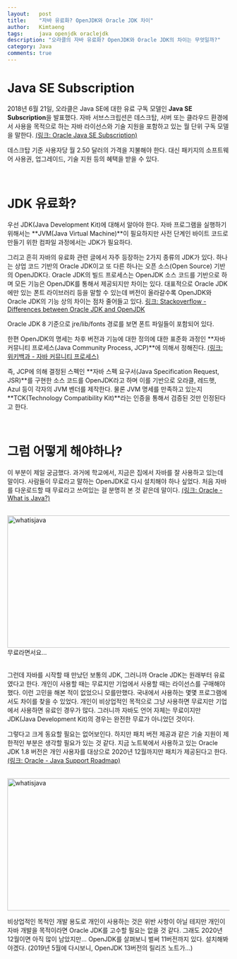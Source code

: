 ```yaml
---
layout:   post
title:    "자바 유료화? OpenJDK와 Oracle JDK 차이"
author:   Kimtaeng
tags: 	  java openjdk oraclejdk
description: "오라클의 자바 유료화? OpenJDK와 Oracle JDK의 차이는 무엇일까?"
category: Java
comments: true
---
```


# Java SE Subscription

2018년 6월 21일, 오라클은 Java SE에 대한 유료 구독 모델인 **Java SE Subscription**을 발표했다.
자바 서브스크립션은 데스크탑, 서버 또는 클라우드 환경에서 사용을 목적으로 하는 자바 라이선스와 기술 지원을
포함하고 있는 월 단위 구독 모델을 말한다.
<a href="https://www.oracle.com/technetwork/java/javaseproducts/overview/index.html" target="_blank" rel="nofollow">
(링크: Oracle Java SE Subscription)</a>

데스크탑 기준 사용자당 월 2.50 달러의 가격을 지불해야 한다. 대신 패키지의 소프트웨어 사용권, 업그레이드, 
기술 지원 등의 혜택을 받을 수 있다.

<br/>

# JDK 유료화?

우선 JDK(Java Development Kit)에 대해서 알아야 한다. 자바 프로그램을 실행하기 위해서는 **JVM(Java Virtual Machine)**이 필요하지만
사전 단계인 바이트 코드로 만들기 위한 컴파일 과정에서는 JDK가 필요하다.

그리고 흔히 자바의 유료화 관련 글에서 자주 등장하는 2가지 종류의 JDK가 있다. 하나는 상업 코드 기반의 Oracle JDK이고
또 다른 하나는 오픈 소스(Open Source) 기반의 OpenJDK다. Oracle JDK의 빌드 프로세스는 OpenJDK 소스 코드를 기반으로 하며
모든 기능은 OpenJDK를 통해서 제공되지만 차이는 있다. 대표적으로 Oracle JDK에만 있는 폰트 라이브러리 등을 말할 수 있는데
버전이 올라갈수록 OpenJDK와 Oracle JDK의 기능 상의 차이는 점차 줄어들고 있다.
<a href="https://stackoverflow.com/questions/22358071/differences-between-oracle-jdk-and-openjdk" target="_blank" rel="nofollow">
링크: Stackoverflow - Differences between Oracle JDK and OpenJDK</a>

<div class="post_caption">Oracle JDK 8 기준으로 jre/lib/fonts 경로를 보면 폰트 파일들이 포함되어 있다.</div> 

한편 OpenJDK의 명세는 차후 버전과 기능에 대한 정의에 대한 표준화 과정인 **자바 커뮤니티 프로세스(Java Community Process, JCP)**에 
의해서 정해진다.
<a href="https://ko.wikipedia.org/wiki/자바_커뮤니티_프로세스" target="_blank" rel="nofollow">
(링크: 위키백과 - 자바 커뮤니티 프로세스)</a>

즉, JCP에 의해 결정된 스펙인 **자바 스펙 요구서(Java Specification Request, JSR)**를 구현한 소스 코드를 OpenJDK라고 하며
이를 기반으로 오라클, 레드햇, Azul 등이 각자의 JVM 벤더를 제작한다. 물론 JVM 명세를 만족하고 있는지
**TCK(Technology Compatibility Kit)**라는 인증을 통해서 검증된 것만 인정된다고 한다.


<br/>

# 그럼 어떻게 해야하나?

이 부분이 제일 궁금했다. 과거에 학교에서, 지금은 집에서 자바를 잘 사용하고 있는데 말이다. 사람들이 무료라고 말하는
OpenJDK로 다시 설치해야 하나 싶었다. 처음 자바를 다운로드할 때 무료라고 쓰여있는 걸 분명히 본 것 같은데 말이다.
<a href="https://www.java.com/ko/download/faq/whatis_java.xml" target="_blank" rel="nofollow">
(링크: Oracle - What is Java?)</a>

<br/>

<img class="post_image" src="{{ site.baseurl }}/img/post/2019-02-24-openjdk-vs-oracle-jdk-1.png" width="650" height="300" alt="whatisjava"/>
<div class="post_caption">무료라면서요...</div>


<br/>

그런데 자바를 시작할 때 만났던 보통의 JDK, 그러니까 Oracle JDK는 원래부터 유료였다고 한다.
개인이 사용할 때는 무료지만 기업에서 사용할 때는 라이선스를 구매해야 했다. 이런 고민을 해본 적이 없었으니 모를만했다.
국내에서 사용하는 몇몇 프로그램에서도 차이를 찾을 수 있었다. 개인이 비상업적인 목적으로 그냥 사용하면 무료지만
기업에서 사용하면 유료인 경우가 많다. 그러니까 자바도 언어 자체는 무료이지만 JDK(Java Development Kit)의 경우는 완전한 무료가 아니었던 것이다.

그렇다고 크게 동요할 필요는 없어보인다. 하지만 패치 버전 제공과 같은 기술 지원이 제한적인 부분은 생각할 필요가 있는 것 같다.
지금 노트북에서 사용하고 있는 Oracle JDK 1.8 버전은 개인 사용자를 대상으로 2020년 12월까지만 패치가 제공된다고 한다. 
<a href="https://www.oracle.com/technetwork/java/java-se-support-roadmap.html" target="_blank" rel="nofollow">
(링크: Oracle - Java Support Roadmap)</a>

<br/>

<img class="post_image" src="{{ site.baseurl }}/img/post/2019-02-24-openjdk-vs-oracle-jdk-2.png" width="650" height="300" alt="whatisjava"/>


비상업적인 목적인 개발 용도로 개인이 사용하는 것은 위반 사항이 아닐 테지만 개인이 자바 개발을 목적이라면 Oracle JDK를
고수할 필요는 없을 것 같다. 그래도 2020년 12월이면 아직 많이 남았지만... OpenJDK를 살펴보니 벌써 11버전까지 있다. 설치해봐야겠다.
(2019년 5월에 다시보니, OpenJDK 13버전의 릴리즈 노트가...) 